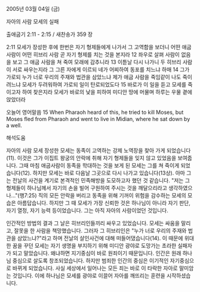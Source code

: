 2005년 03월 04일 (금)

자아의 사람 모세의 실패



출애굽기 2:11 - 2:15 / 새찬송가 359 장


2:11 모세가 장성한 후에 한번은 자기 형제들에게 나가서 그 고역함을 보더니 어떤 애굽사람이 어떤 히브리 사람 곧 자기 형제를 치는 것을 본지라  12 좌우로 살펴 사람이 없음을 보고 그 애굽 사람을 쳐 죽여 모래에 감추니라 13 이튿날 다시 나가니 두 히브리 사람이 서로 싸우는지라 그 그른 자에게 이르되 네가 어찌하여 동포를 치느냐 하매 14 그가 가로되 누가 너로 우리의 주재와 법관을 삼았느냐 제가 애굽 사람을 죽임같이 나도 죽이려느냐 모세가 두려워하여 가로되 일이 탄로되었도다  15 바로가 이 일을 듣고 모세를 죽이고자 하여 찾은지라 모세가 바로의 낯을 피하여 미디안 땅에 머물며 하루는 우물 곁에 앉았더라

오늘어 영어말씀
15 When Pharaoh heard of this, he tried to kill Moses, but Moses fled from Pharaoh and went to live in Midian, where he sat down by a well.

해석도움





자아의 사람 모세
장성한 모세는 동족이 고역하는 강제 노역장을 찾아 가게 되었습니다(11).  이것은 그가 이집트 왕궁의 안락에 취해 자기 형제들을 잊지 않고 있었음을 보여줍니다.  그때 마침 애굽사람이 동족을 학대하는 것을 보게 된 모세는 그를 쳐 죽이게 되었습니다(12).  하지만 모세는 바로 다음날 그곳으로 다시 나가고 있습니다(13상).  아마 그는 전날의 사건을 계기로 본격적인 민족해방을 도모하고자 했던 것 같습니다.  "저는 그 형제들이 하나님께서 자기의 손을 빌어 구원하여 주시는 것을 깨달으리라고 생각하였으나..."(행7:25)  직의 모든 안락을 버리고 동족을 위해 기꺼이 위험을 감수하는 모세의 모습은 아름답습니다.  하지만 그 때 모세가 가장 신뢰한 것은 하나님이 아니라 자기 판단, 자기 열정, 자기 능력 등이었습니다.  그는 아직 자아의 사람이었던 것입니다.

인간적인 방법의 결과
그 날은 히브리인들끼리 싸우고 있었습니다.  모세는 싸움을 말리고, 잘못을 한 사람을 책망했습니다.  그러자 그 히브리인은 "누가 너로 우리의 주재와 법관을 삼았느냐?"라고 하며 전날의 살인사건에 대해 떠들어댔습니다(14).  이 때문에 위대한 꿈을 꾸던 모세는 자기 생명을 부지하기 위해 미디안 광야로 도망가는 초라한 실패자가 되고 말았습니다.  왜냐하면 지기중심이 바로 원죄이기 때문입니다.  인간은 원래 하나님 중심으로 살도록 창조되었습니다.  하지만 범죄한 인간의 중심은 이기적인 자기중심으로 바뀌게 되었습니다.  사실 세상에서 일어나는 모든 죄는 바로 이 타락한 자아로 말미암는 것입니다.  이에 하나님은 모세를 광야로 이끌어 자아를 깨뜨리는 훈련을 시작하셨습니다.